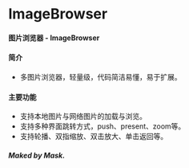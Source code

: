 # ImageBrowser
#### 图片浏览器 - ImageBrowser

#### 简介
- 多图片浏览器，轻量级，代码简洁易懂，易于扩展。

#### 主要功能
- 支持本地图片与网络图片的加载与浏览。
- 支持多种界面跳转方式，push、present、zoom等。
- 支持轮播、双指缩放、双击放大、单击返回等。

##### Maked by Mask.

